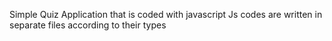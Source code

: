 Simple Quiz Application that is coded with javascript
Js codes are written in separate files according to their types
